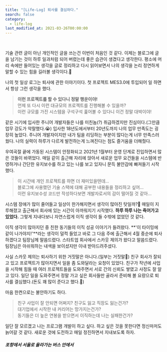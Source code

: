 ```yaml
---
title: "[Life-Log] 퇴사를 결심하다."
search: false
category:
  - life-log
last_modified_at: 2021-03-26T00:00:00
---
```


<br>

기술 관련 글이 아닌 개인적인 글을 쓰는건 이번이 처음인 것 같다. 
이제는 블로그에 글을 남기는 것이 하루 일과처럼 되어 버렸는데 좋은 습관이 생겼다고 생각한다. 
평소에 머리 속에만 들어있는 생각을 글로 정리하고 다시 읽어보면서 나의 생각을 논리 정연하게 말할 수 있는 힘을 길러볼 생각이다.💪 

나의 첫 일상 로그는 퇴사에 관한 이야기이다. 
첫 프로젝트 MES3.0에 투입되어 일 하면서 항상 그런 생각을 했다. 

> **이런 프로젝트를 할 수 있다니 정말 행운이야!**<br>
> 언제 또 다시 이런 대규모의 프로젝트를 진행해볼 수 있을까?<br>
> 이런 규모를 가진 시스템을 구석구석 훑어볼 수 있다니 이건 정말 대박이야!

같은 시기에 입사한 주니어 개발자들은 나를 미친놈(?) 취급하겠지만 진심이다.(그만큼 업무 강도가 악랄했다.😭)
입사한 18년도에서부터 20년도까지 나의 업무 만족도는 굉장히 높았다. 
주니어 개발자이지만 내가 팀을 리딩하는 부분이 많다는게 너무 만족스러웠다. 
나의 실력이 하루가 다르게 발전하는게 느껴진다는 점도 즐거움을 더해줬다.

우여곡절 끝에 가동된 시스템이 안정화되고 2021년 1월부터 운영 단계로 진입하면서 많은 것들이 바뀌었다. 
매일 같이 출근해 자리에 앉아서 새로운 업무 요건들을 시스템에 반영하거나 간단한 유지보수를 하고 있는 나를 보고 있자니 문득 불안감에 빠져들기 시작했다. 

> 이 시간에 개인 프로젝트를 하면 더 재미있을텐데...<br>
> 블로그에 사용했던 기술 스택에 대해 공부한 내용들을 정리하고 싶어...<br>
> 이런 유지보수성 코드만 작성하다보면 개발자로서의 감이 떨어질 것 같아...

시스템 장애가 많이 줄어들고 일상이 한가해지면서 생각이 많아진 탓일까?🤔 
매일이 지루해졌고 출근해서 회사에 있는 시간이 아까워지기 시작했다. 
**하루 하루 나는 죽어가고 있었다.** 
그렇게 지내다보니 자연스럽게 이직 생각이 들 수밖에 없었던 것 같다. 

이직 생각이 많아지던 중 친한 동기들의 이직 성공 이야기가 들려왔다. 
**'이 타이밍에 같이 나가야지!'**라는 생각이 덜컥 들었고 바로 그 다음 주에 출근해서 4월 중순에 퇴사하겠다고 팀장님께 말씀드렸다. 
스타트업 회사에서 스카웃 제의가 왔다고 말씀드렸다. 
팀장님은 아쉬워하는 내색을 보이셨지만 이내 받아드려주셨다.  

사실 스카웃 제의는 퇴사하기 위한 거짓말은 아니다.(일부는 거짓말🤥) 
친구 회사가 잘되고 있고 프로젝트가 많아지면서 일을 좀 도와달라는 요청이 있었다. 
친구가 작년에 사업을 시작해 힘들 때 여러 프로젝트들을 도와주면서 서로 간의 신뢰도 쌓였고 사정도 잘 알고 있다. 
일단 일을 도와주면서 정말 가고 싶은 회사들만 골라서 준비해 볼 요량으로 퇴사를 결심했다.(돈도 꽤 많이 준다고 했다.🤭)

마음 한켠으로는 불안하기도 하다. 

> 친구 사업이 잘 안되면 어쩌지? 친구도 잃고 직장도 잃는건가?<br>
> 대기업에서 시작한 내 커리어는 망가지는건가?<br>
> 동기들은 더 높은 연봉을 받으면서 이직하는데 나는 실패한건가?

일단 잘 모르겠고 나는 프로그램 개발이 하고 싶다. 
하고 싶은 것을 못한다면 정신마저도 늙어갈 것 같다. 
새로운 것에 도전하고 매일 정진하면서 지내보도록 하자. 

##### 포항에서 서울로 올라가는 버스 안에서